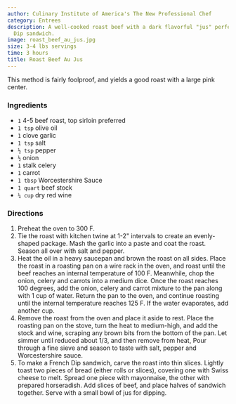 ```yaml
---
author: Culinary Institute of America's The New Professional Chef
category: Entrees
description: A well-cooked roast beef with a dark flavorful "jus" perfect for a French
  Dip sandwich.
image: roast_beef_au_jus.jpg
size: 3-4 lbs servings
time: 3 hours
title: Roast Beef Au Jus
---
```


This method is fairly foolproof, and yields a good roast with a large pink center.

### Ingredients

* `1` 4-5 beef roast, top sirloin preferred
* `1 tsp` olive oil
* `1` clove garlic
* `1 tsp` salt
* `½ tsp` pepper
* `½` onion
* `1` stalk celery
* `1` carrot
* `1 tbsp` Worcestershire Sauce
* `1 quart` beef stock
* `¼ cup` dry red wine

### Directions

1. Preheat the oven to 300 F.
2. Tie the roast with kitchen twine at 1-2" intervals to create an evenly-shaped package. Mash the garlic into a paste and coat the roast. Season all over with salt and pepper.
3. Heat the oil in a heavy saucepan and brown the roast on all sides. Place the roast in a roasting pan on a wire rack in the oven, and roast until the beef reaches an internal temperature of 100 F. Meanwhile, chop the onion, celery and carrots into a medium dice. Once the roast reaches 100 degrees, add the onion, celery and carrot mixture to the pan along with 1 cup of water. Return the pan to the oven, and continue roasting until the internal temperature reaches 125 F. If the water evaporates, add another cup.
4. Remove the roast from the oven and place it aside to rest. Place the roasting pan on the stove, turn the heat to medium-high, and add the stock and wine, scraping any brown bits from the bottom of the pan. Let simmer until reduced about 1/3, and then remove from heat, Pour through a fine sieve and season to taste with salt, pepper and Worcestershire sauce.
5. To make a French Dip sandwich, carve the roast into thin slices. Lightly toast two pieces of bread (either rolls or slices), covering one with Swiss cheese to melt. Spread one piece with mayonnaise, the other with prepared horseradish. Add slices of beef, and place halves of sandwich together. Serve with a small bowl of jus for dipping.